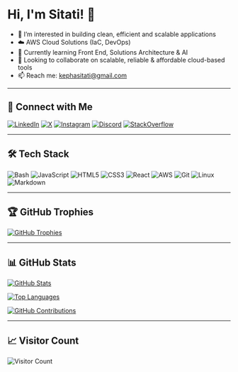 # Hi, I'm Sitati! 👋

- 👀 I’m interested in building clean, efficient and scalable applications
- ☁️ AWS Cloud Solutions (IaC, DevOps)  
- 🌱 Currently learning Front End, Solutions Architecture & AI  
- 🤝 Looking to collaborate on scalable, reliable & affordable cloud-based tools  
- 📫 Reach me: [kephasitati@gmail.com](mailto:kephasitati@gmail.com)

---

## 🔗 Connect with Me

[![LinkedIn](https://img.shields.io/badge/LinkedIn-Connect-blue.svg?style=flat-square&logo=linkedin)](https://www.linkedin.com/in/kepha-sitati-047552b3/)
[![X](https://img.shields.io/badge/X-Follow-1DA1F2?style=flat-square&logo=twitter)](https://x.com/djvycek)
[![Instagram](https://img.shields.io/badge/Instagram-Follow-E4405F?style=flat-square&logo=instagram&logoColor=white)](https://www.instagram.com/kepha6t/?hl=en)
[![Discord](https://img.shields.io/badge/Discord-vycek-5865F2?style=flat-square&logo=discord&logoColor=white)](https://discord.com)
[![StackOverflow](https://img.shields.io/badge/StackOverflow-Connect-F48024?style=flat-square&logo=stackoverflow&logoColor=white)](https://stackoverflow.com/users/30892871/kepha-sitati)

---

## 🛠️ Tech Stack

![Bash](https://img.shields.io/badge/Bash-4EAA25?style=flat-square&logo=gnu-bash&logoColor=white)
![JavaScript](https://img.shields.io/badge/JavaScript-F7DF1E?style=flat-square&logo=javascript&logoColor=black)
![HTML5](https://img.shields.io/badge/HTML5-E34F26?style=flat-square&logo=html5&logoColor=white)
![CSS3](https://img.shields.io/badge/CSS3-1572B6?style=flat-square&logo=css3&logoColor=white)
![React](https://img.shields.io/badge/React-20232A?style=flat-square&logo=react&logoColor=61DAFB)
![AWS](https://img.shields.io/badge/AWS-232F3E?style=flat-square&logo=amazon-aws&logoColor=white)
![Git](https://img.shields.io/badge/Git-F05032?style=flat-square&logo=git&logoColor=white)
![Linux](https://img.shields.io/badge/Linux-FCC624?style=flat-square&logo=linux&logoColor=black)
![Markdown](https://img.shields.io/badge/Markdown-000000?style=flat-square&logo=markdown&logoColor=white)

---

## 🏆 GitHub Trophies

[![GitHub Trophies](https://github-profile-trophy.vercel.app/?username=kephasitati&title=Stars,Followers,Repositories,Commits,Experience&theme=onedark)](https://github.com/ryo-ma/github-profile-trophy)

---

## 📊 GitHub Stats

[![GitHub Stats](https://github-readme-stats.vercel.app/api?username=kephasitati&show_icons=true&theme=radical&cache_seconds=86400)](https://github.com/anuraghazra/github-readme-stats)

[![Top Languages](https://github-readme-stats.vercel.app/api/top-langs/?username=kephasitati&layout=compact&theme=radical&cache_seconds=86400)](https://github.com/anuraghazra/github-readme-stats)

[![GitHub Contributions](https://github-readme-activity-graph.vercel.app/graph?username=kephasitati&theme=dracula)](https://github.com/ashutosh00710/github-readme-activity-graph)



---

## 📈 Visitor Count

![Visitor Count](https://komarev.com/ghpvc/?username=kephasitati&color=brightgreen)
